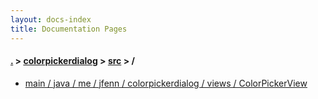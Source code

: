 ```yaml
---
layout: docs-index
title: Documentation Pages
---
```

#### [.](./../../index) > [colorpickerdialog](./../index) > [src](./index) > **/**

- [main / java / me / jfenn / colorpickerdialog / views / ColorPickerView](main/java/me/jfenn/colorpickerdialog/views/ColorPickerView)
